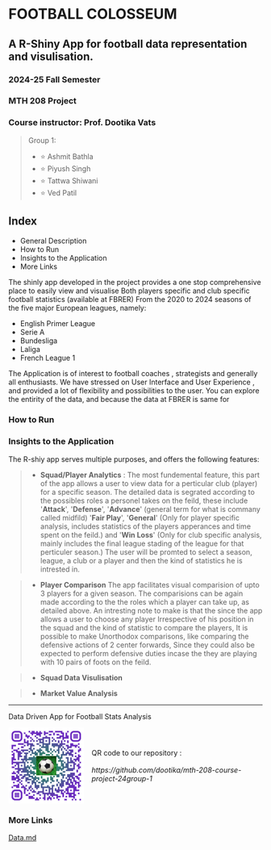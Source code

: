 # FOOTBALL COLOSSEUM
## A R-Shiny App for football data representation and visulisation. 
### 2024-25 Fall Semester 
### MTH 208 Project
### Course instructor: Prof. Dootika Vats
> Group 1: 
>- ⭐ Ashmit Bathla
>- ⭐ Piyush Singh
>- ⭐ Tattwa Shiwani
>- ⭐ Ved Patil

## Index
- General Description
- How to Run
- Insights to the Application
- More Links

The shinly app developed in the project provides a one stop comprehensive place to easily view and visualise Both players specific and club specific football statistics (available at FBRER) From the 2020 to 2024 seasons of the five major European leagues, namely:
- English Primer League
- Serie A
- Bundesliga
- Laliga 
- French League 1 

The Application is of interest to football coaches , strategists and generally all enthusiasts. We have stressed on User Interface and User Experience , and provided a lot of flexibility and possibilities to the user. You can explore the entirity of the data, and because the data at FBRER is same for 

### How to Run

### Insights to the Application 

The R-shiy app serves multiple purposes, and offers the following features: 

>- **Squad/Player Analytics** : The most fundemental feature, this part of the app allows a user to view data for a perticular club (player) for a specific season. 
The detailed data is segrated according to the possibles roles a personel takes on the feild, these include '__Attack__', '__Defense__', '__Advance__' (general term for what is commany called midfild) '__Fair Play__', '__General__' (Only for player specific analysis, includes statistics of the players apperances and time spent on the feild.) and '__Win Loss__' (Only for club specific analysis, mainly includes the final league stading of the league for that perticuler season.)
The user will be promted to select a season, league, a club or a player and then the kind of statistics he is intrested in. 

>- **Player Comparison** The app facilitates visual comparision of upto 3 players for a given season. The comparisions can be again made according to the the roles which a player can take up, as detailed above.
An intresting note to make is that the since the app allows a user to choose any player Irrespective of his position in the squad and the kind of statistic to compare the players, It is possible to make Unorthodox comparisons, like comparing the defensive actions of 2 center forwards, Since they could also be expected to perform defensive duties incase the they are playing with 10 pairs of foots on the feild. 

>- **Squad Data Visulisation** 


>- **Market Value Analysis** 
--- 
<!-- ![QR](project\qr-code.png) -->

Data Driven App for Football Stats Analysis

<div style="display: flex; align-items: center;">
    <img src="project/qr-code.png" alt="QR Code" style="width:150px; height:auto; margin-right: 15px;">
    <p> QR code to our repository : <br><br> <i>https://github.com/dootika/mth-208-course-project-24group-1</i></p>
</div>

### More Links
[Data.md](./Data/README.md)

